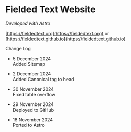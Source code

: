 # Fielded Text Website

*Developed with Astro*

[https://fieldedtext.org](https://fieldedtext.org)
or
[https://fieldedtext.github.io](https://fieldedtext.github.io)

Change Log

* 5 December 2024\
Added Sitemap

* 2 December 2024\
Added Canonical tag to head

* 30 November 2024\
Fixed table overflow

* 29 November 2024\
Deployed to GitHub

* 18 November 2024\
Ported to Astro

